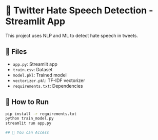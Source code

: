 # 🧠 Twitter Hate Speech Detection - Streamlit App

This project uses NLP and ML to detect hate speech in tweets.

## 📁 Files
- `app.py`: Streamlit app
- `train.csv`: Dataset
- `model.pkl`: Trained model
- `vectorizer.pkl`: TF-IDF vectorizer
- `requirements.txt`: Dependencies

## 🚀 How to Run
```bash
pip install -r requirements.txt
python train_model.py
streamlit run app.py

## 🚀 You can Access

